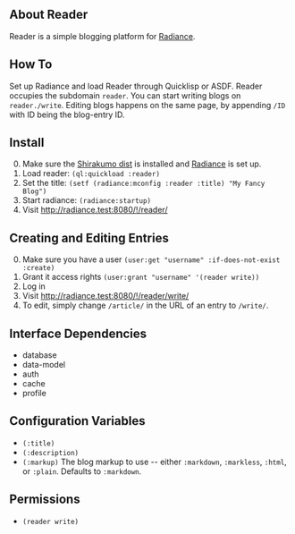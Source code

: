 About Reader
------------
Reader is a simple blogging platform for [Radiance](https://github.com/Shinmera/Radiance).

How To
------
Set up Radiance and load Reader through Quicklisp or ASDF. Reader occupies the subdomain `reader`. You can start writing blogs on `reader./write`. Editing blogs happens on the same page, by appending `/ID` with ID being the blog-entry ID.

Install
-------
0. Make sure the [Shirakumo dist](https://github.com/Shirakumo/dist) is installed and [Radiance](https://github.com/Shinmera/Radiance) is set up.
1. Load reader: `(ql:quickload :reader)`
2. Set the title: `(setf (radiance:mconfig :reader :title) "My Fancy Blog")`
3. Start radiance: `(radiance:startup)`
4. Visit <http://radiance.test:8080/!/reader/>

Creating and Editing Entries
----------------
0. Make sure you have a user `(user:get "username" :if-does-not-exist :create)`
1. Grant it access rights `(user:grant "username" '(reader write))`
2. Log in
3. Visit <http://radiance.test:8080/!/reader/write/>
4. To edit, simply change `/article/` in the URL of an entry to `/write/`.

Interface Dependencies
----------------------
* database
* data-model
* auth
* cache
* profile

Configuration Variables
-----------------------
* `(:title)`
* `(:description)`
* `(:markup)` The blog markup to use -- either `:markdown`, `:markless`, `:html`, or `:plain`. Defaults to `:markdown`.

Permissions
-----------
* `(reader write)`
